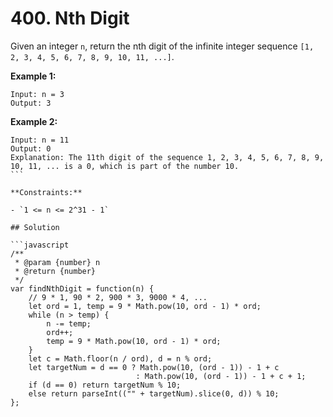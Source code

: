 # 400. Nth Digit

Given an integer `n`, return the nth digit of the infinite integer sequence `[1, 2, 3, 4, 5, 6, 7, 8, 9, 10, 11, ...]`.

**Example 1:**

```
Input: n = 3
Output: 3
```

**Example 2:**

````
Input: n = 11
Output: 0
Explanation: The 11th digit of the sequence 1, 2, 3, 4, 5, 6, 7, 8, 9, 10, 11, ... is a 0, which is part of the number 10.
``` 

**Constraints:**

- `1 <= n <= 2^31 - 1`

## Solution

```javascript
/**
 * @param {number} n
 * @return {number}
 */
var findNthDigit = function(n) {
    // 9 * 1, 90 * 2, 900 * 3, 9000 * 4, ...
    let ord = 1, temp = 9 * Math.pow(10, ord - 1) * ord;
    while (n > temp) {
        n -= temp;
        ord++;
        temp = 9 * Math.pow(10, ord - 1) * ord;
    }
    let c = Math.floor(n / ord), d = n % ord;
    let targetNum = d == 0 ? Math.pow(10, (ord - 1)) - 1 + c
                            : Math.pow(10, (ord - 1)) - 1 + c + 1;
    if (d == 0) return targetNum % 10;
    else return parseInt(("" + targetNum).slice(0, d)) % 10;
};
````
